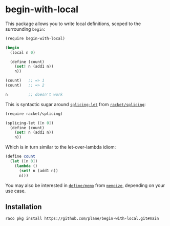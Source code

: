 # begin-with-local

This package allows you to write local definitions, scoped to the surrounding `begin`:

```scheme
(require begin-with-local)

(begin
  (local n 0)

  (define (count)
    (set! n (add1 n))
    n))

(count)   ;; => 1
(count)   ;; => 2

n         ;; doesn't work
```

This is syntactic sugar around [`splicing-let`](https://docs.racket-lang.org/reference/splicing.html) from [`racket/splicing`](https://docs.racket-lang.org/reference/splicing.html):

```scheme
(require racket/splicing)

(splicing-let ([n 0])
  (define (count)
    (set! n (add1 n))
    n))
```

Which is in turn similar to the let-over-lambda idiom:

```scheme
(define count
  (let ([n 0])
    (lambda ()
      (set! n (add1 n))
      n)))
```

You may also be interested in [`define/memo`](https://docs.racket-lang.org/memoize/index.html#%28form._%28%28lib._memoize%2Fmain..rkt%29._define%2Fmemo%29%29) from [`memoize`](https://docs.racket-lang.org/memoize/index.html), depending
on your use case.

## Installation

```sh
raco pkg install https://github.com/plane/begin-with-local.git#main
```
